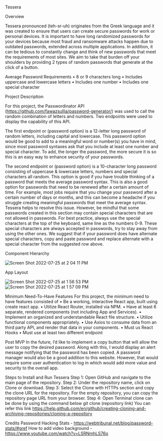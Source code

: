Tessera 

Overview

Tessera pronounced (teh-sr-uh) originates from the Greek language and it was created to ensure that users can create secure passwords for work or personal devices. It is important to have long randomized passwords for your devices because most fraud and ransomware attacks happen due to outdated passwords, extended across multiple applications. In addition, it can be tedious to constantly change and think of new passwords that meet the requirements of most sites. We aim to take that burden off your shoulders by providing 2 types of random passwords that generate at the click of a button. 

Average Password Requirements 
•	8 or 9 characters long 
•	Includes uppercase and lowercase letters 
•	Includes one number 
•	Includes one special character 


Project Description 

For this project, the Passwordinator API (https://github.com/fawazsullia/password-generator/) was used to call the random combination of letters and numbers. Two endpoints were used to display the capability of this API. 

The first endpoint or (password option) is a 12-letter long password of random letters, including capital and lowercase. This password option would be good to add to a meaningful word or number(s) you have in mind, since most password syntaxes ask that you include at least one number and special character. To add, the longer the password, the more secure it is so this is an easy way to enhance security of your passwords. 

The second endpoint or (password option) is a 10-character long password consisting of uppercase & lowercase letters, numbers and special characters all random. This option is good if you have trouble thinking of a password that meets the average password syntax. This is also a good option for passwords that need to be renewed after a certain amount of time. For example, most jobs require that you change your password after a certain number of days or months, and this can become a headache if you struggle creating meaningful passwords that meet the average syntax. Tessera helps to resolve this issue. However, be mindful that some passwords created in this section may contain special characters that are not allowed in passwords. For best practice, always use the special characters at the top of the keyboard, same line as the numbers 0-9. These special characters are always accepted in passwords, try to stay away from using the other ones. We suggest that if your password does have alternate special characters, copy and paste password and replace alternate with a special character from the suggested row above. 


Component Hierarchy 




![Screen Shot 2022-07-25 at 2 04 11 PM](https://user-images.githubusercontent.com/105765535/180844647-aa6d6ce4-580d-4164-8843-bea2160449b1.png)













App Layout 



![Screen Shot 2022-07-25 at 1 56 53 PM](https://user-images.githubusercontent.com/105765535/180845092-8d27acb1-23a5-4aa3-8f3c-18ff830f7dcb.png)
![Screen Shot 2022-07-25 at 1 57 09 PM](https://user-images.githubusercontent.com/105765535/180845112-627165dd-3a8a-4620-8a9c-db36cd740102.png)



Minimum Need-To-Have Features 
For this project, the minimum need to have features consisted of 
•	Be a working, interactive React app, built using create react app.
•	Utilize React Router, installed via NPM.
•	Have at least 6 separate, rendered components (not including App and Services).
•	Implement an organized and understandable React file structure.
•	Utilize functional components appropriately.
•	Use Axios to consume data from an third party API, and render that data in your components. 
•	Must us React Hooks
•	Must use at least two different endpoint


Post MVP 
In the future, I’d like to implement a copy button that will allow the user to copy the desired password. Along with this, I would display an alert message notifying that the password has been copied. A password manager would also be a good addition to this website. However, that would require some user authentication to log in which would add more value and security to the overall app. 

Steps to Install and Run Tessera
Step 1:
Open GitHub and navigate to the main page of the repository.
Step 2:
Under the repository name, click on Clone or download.
Step 3:
Select the Clone with HTTPs section and copy the clone URL for the repository. For the empty repository, you can copy the repository page URL from your browser.
Step 4:
Open Terminal 
clone can be done by using the command below 
git clone (repository link)
You can refer this link
https://help.github.com/en/github/creating-cloning-and-archiving-repositories/cloning-a-repository

Credits 
Password Hacking Stats - https://webtribunal.net/blog/password-stats/#gref
How to add video background - https://www.youtube.com/watch?v=LSRNmhLS76o

